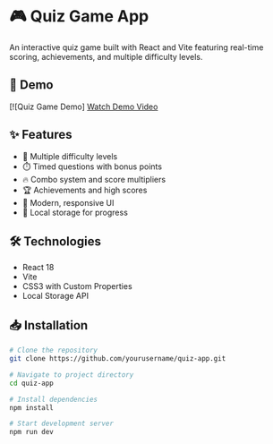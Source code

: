# 🎮 Quiz Game App

An interactive quiz game built with React and Vite featuring real-time scoring, achievements, and multiple difficulty levels.

## 🎥 Demo
[![Quiz Game Demo]
[Watch Demo Video](https://drive.google.com/file/d/1w78QOxq0h8QzhAquRR8BlU3HqIzSA2Sm/view?usp=drive_link)


## ✨ Features

- 🎯 Multiple difficulty levels
- ⏱️ Timed questions with bonus points
- 🔥 Combo system and score multipliers
- 🏆 Achievements and high scores
- 🎨 Modern, responsive UI
- 💾 Local storage for progress

## 🛠️ Technologies

- React 18
- Vite
- CSS3 with Custom Properties
- Local Storage API

## 📥 Installation

```bash
# Clone the repository
git clone https://github.com/yourusername/quiz-app.git

# Navigate to project directory
cd quiz-app

# Install dependencies
npm install

# Start development server
npm run dev
